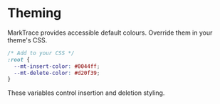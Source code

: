 # Theming

MarkTrace provides accessible default colours. Override them in your theme's CSS.

```css
/* Add to your CSS */
:root {
  --mt-insert-color: #0044ff;
  --mt-delete-color: #d20f39;
}
```

These variables control insertion and deletion styling.
